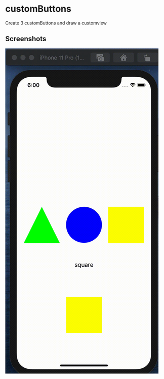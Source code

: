 # customButtons
Create 3 customButtons and draw a customview

## Screenshots
![customView](./customView.gif)
